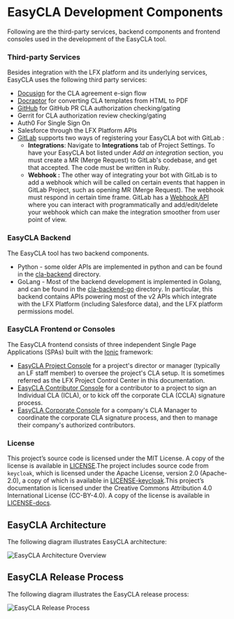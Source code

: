 # EasyCLA Development Components

Following are the third-party services, backend components and frontend consoles used in the development of the EasyCLA tool.

### Third-party Services <a href="#third-party-services" id="third-party-services"></a>

Besides integration with the LFX platform and its underlying services, EasyCLA uses the following third party services:

* ​[Docusign](https://www.docusign.com) for the CLA agreement e-sign flow
* ​[Docraptor](https://docraptor.com) for converting CLA templates from HTML to PDF
* ​[GitHub](https://github.com) for GitHub PR CLA authorization checking/gating
* Gerrit for CLA authorization review checking/gating
* Auth0 For Single Sign On
* Salesforce through the LFX Platform APIs
* ​[GitLab](https://gitlab.com) supports two ways of registering your EasyCLA bot with GitLab :
  * **Integrations**: Navigate to **Integrations** tab of Project Settings. To have your EasyCLA bot listed under _Add an integration_ section, you must create a MR (Merge Request) to GitLab's codebase, and get that accepted. The code must be written in Ruby.
  * **Webhook :** The other way of integrating your bot with GitLab is to add a webhook which will be called on certain events that happen in GitLab Project, such as opening MR (Merge Request). The webhook must respond in certain time frame. GitLab has a [Webhook API](https://docs.gitlab.com/ce/api/projects.html#add-project-hook) where you can interact with programmatically and add/edit/delete your webhook which can make the integration smoother from user point of view.

### EasyCLA Backend <a href="#cla-backend" id="cla-backend"></a>

The EasyCLA tool has two backend components.

* Python - some older APIs are implemented in python and can be found in the [cla-backend](https://github.com/communitybridge/easycla/tree/main/cla-backend) directory.
* GoLang - Most of the backend development is implemented in Golang, and can be found in the [cla-backend-go](https://github.com/communitybridge/easycla/tree/main/cla-backend-go) directory. In particular, this backend contains APIs powering most of the v2 APIs which integrate with the LFX Platform (including Salesforce data), and the LFX platform permissions model.

### EasyCLA Frontend or Consoles <a href="#easycla-frontend-or-consoles" id="easycla-frontend-or-consoles"></a>

The EasyCLA frontend consists of three independent Single Page Applications (SPAs) built with the [Ionic](https://ionicframework.com) framework:

* ​[EasyCLA Project Console](https://projectadmin.lfx.linuxfoundation.org) for a project's director or manager (typically an LF staff member) to oversee the project's CLA setup. It is sometimes referred as the LFX Project Control Center in this documentation.
* ​[EasyCLA Contributor Console](https://github.com/communitybridge/easycla-contributor-console) for a contributor to a project to sign an Individual CLA (ICLA), or to kick off the corporate CLA (CCLA) signature process.
* ​[EasyCLA Corporate Console](https://organization.lfx.linuxfoundation.org) for a company's CLA Manager to coordinate the corporate CLA signature process, and then to manage their company's authorized contributors.

### License <a href="#license" id="license"></a>

This project’s source code is licensed under the MIT License. A copy of the license is available in [LICENSE](https://github.com/communitybridge/easycla/blob/main/LICENSE).The project includes source code from `keycloak`, which is licensed under the Apache License, version 2.0 (Apache-2.0), a copy of which is available in [LICENSE-keycloak](https://github.com/communitybridge/easycla/blob/main/LICENSE-keycloak).This project’s documentation is licensed under the Creative Commons Attribution 4.0 International License (CC-BY-4.0). A copy of the license is available in [LICENSE-docs](https://github.com/communitybridge/easycla/blob/main/LICENSE-docs).

## EasyCLA Architecture <a href="#easycla-architecture" id="easycla-architecture"></a>

The following diagram illustrates EasyCLA architecture:

![EasyCLA Architecture Overview](https://files.gitbook.com/v0/b/gitbook-28427.appspot.com/o/assets%2F-M2DCN9UgoRgMEkgnLyP%2F-MOb5j37wjwk61u\_ukKN%2F-MObHlodbcm0W1MV1whk%2Feasycla-architecture-overview.png?alt=media\&token=b6733d43-464d-4e42-b896-3ceccde87f42)

## EasyCLA Release Process <a href="#easycla-release-process" id="easycla-release-process"></a>

The following diagram illustrates the EasyCLA release process:

![EasyCLA Release Process](https://files.gitbook.com/v0/b/gitbook-28427.appspot.com/o/assets%2F-M2DCN9UgoRgMEkgnLyP%2F-M6cYV0z4DSsvgtt1MtI%2F-M6c\_728flGfhAMw3L5V%2Feasycla-software-development-and-release\_process.png?alt=media\&token=460da65a-6214-4139-aebe-aa85db69a26f)
